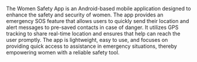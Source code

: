 The Women Safety App is an Android-based mobile application designed to enhance the safety and security of women. The app provides an emergency SOS feature that allows users to quickly send their location and alert messages to pre-saved contacts in case of danger. It utilizes GPS tracking to share real-time location and ensures that help can reach the user promptly. The app is lightweight, easy to use, and focuses on providing quick access to assistance in emergency situations, thereby empowering women with a reliable safety tool.
